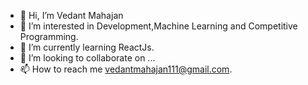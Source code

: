 - 👋 Hi, I’m Vedant Mahajan
- 👀 I’m interested in Development,Machine Learning and Competitive Programming.
- 🌱 I’m currently learning ReactJs.
- 💞️ I’m looking to collaborate on ...
- 📫 How to reach me vedantmahajan111@gmail.com.

<!---
vedantm11/vedantm11 is a ✨ special ✨ repository because its `README.md` (this file) appears on your GitHub profile.
You can click the Preview link to take a look at your changes.
--->
